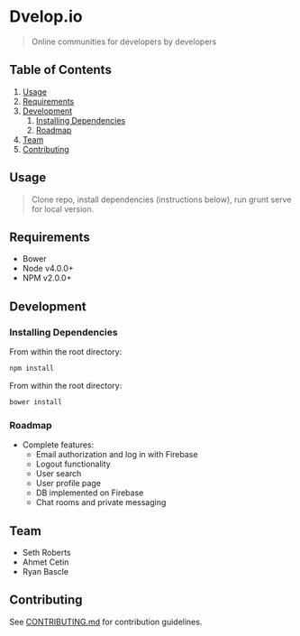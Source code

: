 # Dvelop.io

> Online communities for developers by developers


## Table of Contents

1. [Usage](#Usage)
1. [Requirements](#requirements)
1. [Development](#development)
    1. [Installing Dependencies](#installing-dependencies)
    1. [Roadmap](#Roadmap)
1. [Team](#team)
1. [Contributing](#contributing)

## Usage

> Clone repo, install dependencies (instructions below), run grunt serve for local version.

## Requirements

- Bower 
- Node v4.0.0+
- NPM v2.0.0+

## Development

### Installing Dependencies

From within the root directory:

```sh
npm install
```

From within the root directory:

```sh
bower install
```

### Roadmap

- Complete features:
  - Email authorization and log in with Firebase
  - Logout functionality 
  - User search
  - User profile page
  - DB implemented on Firebase
  - Chat rooms and private messaging


## Team

  - Seth Roberts
  - Ahmet Cetin
  - Ryan Bascle

## Contributing

See [CONTRIBUTING.md](https://github.com/unexpected-lion/ourglass/blob/master/contributing.md) for contribution guidelines.

